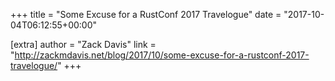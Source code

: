 +++
title = "Some Excuse for a RustConf 2017 Travelogue"
date = "2017-10-04T06:12:55+00:00"

[extra]
author = "Zack Davis"
link = "http://zackmdavis.net/blog/2017/10/some-excuse-for-a-rustconf-2017-travelogue/"
+++
